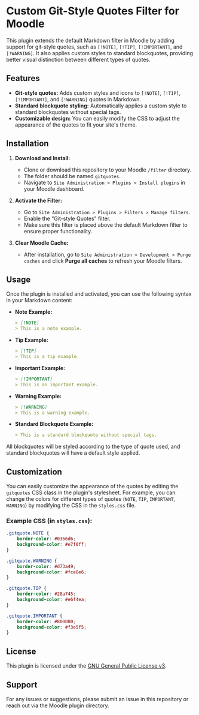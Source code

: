 # Custom Git-Style Quotes Filter for Moodle

This plugin extends the default Markdown filter in Moodle by adding support for git-style quotes, such as `[!NOTE]`, `[!TIP]`, `[!IMPORTANT]`, and `[!WARNING]`. It also applies custom styles to standard blockquotes, providing better visual distinction between different types of quotes.

## Features

- **Git-style quotes:** Adds custom styles and icons to `[!NOTE]`, `[!TIP]`, `[!IMPORTANT]`, and `[!WARNING]` quotes in Markdown.
- **Standard blockquote styling:** Automatically applies a custom style to standard blockquotes without special tags.
- **Customizable design:** You can easily modify the CSS to adjust the appearance of the quotes to fit your site's theme.

## Installation

1. **Download and Install:**
   - Clone or download this repository to your Moodle `/filter` directory.
   - The folder should be named `gitquotes`.
   - Navigate to `Site Administration > Plugins > Install plugins` in your Moodle dashboard.

2. **Activate the Filter:**
   - Go to `Site Administration > Plugins > Filters > Manage filters`.
   - Enable the "Git-style Quotes" filter.
   - Make sure this filter is placed above the default Markdown filter to ensure proper functionality.

3. **Clear Moodle Cache:**
   - After installation, go to `Site Administration > Development > Purge caches` and click **Purge all caches** to refresh your Moodle filters.

## Usage

Once the plugin is installed and activated, you can use the following syntax in your Markdown content:

- **Note Example:**
  ```markdown
  > [!NOTE]
  > This is a note example.
  ```

- **Tip Example:**
  ```markdown
  > [!TIP]
  > This is a tip example.
  ```

- **Important Example:**
  ```markdown
  > [!IMPORTANT]
  > This is an important example.
  ```

- **Warning Example:**
  ```markdown
  > [!WARNING]
  > This is a warning example.
  ```

- **Standard Blockquote Example:**
  ```markdown
  > This is a standard blockquote without special tags.
  ```

All blockquotes will be styled according to the type of quote used, and standard blockquotes will have a default style applied.

## Customization

You can easily customize the appearance of the quotes by editing the `gitquotes` CSS class in the plugin's stylesheet. For example, you can change the colors for different types of quotes (`NOTE`, `TIP`, `IMPORTANT`, `WARNING`) by modifying the CSS in the `styles.css` file.

### Example CSS (in `styles.css`):

```css
.gitquote.NOTE {
    border-color: #0366d6;
    background-color: #e7f0ff;
}

.gitquote.WARNING {
    border-color: #d73a49;
    background-color: #fce8e6;
}

.gitquote.TIP {
    border-color: #28a745;
    background-color: #e6f4ea;
}

.gitquote.IMPORTANT {
    border-color: #800080;
    background-color: #f3e5f5;
}
```

## License

This plugin is licensed under the [GNU General Public License v3](https://www.gnu.org/licenses/gpl-3.0.html).

## Support

For any issues or suggestions, please submit an issue in this repository or reach out via the Moodle plugin directory.